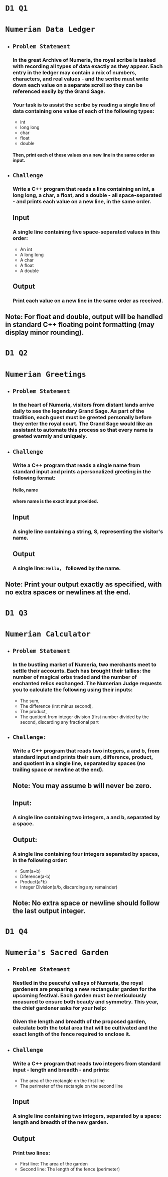 # `D1 Q1`

# `Numerian Data Ledger`

- ## `Problem Statement`

  ### In the great Archive of Numeria, the royal scribe is tasked with recording all types of data exactly as they appear. Each entry in the ledger may contain a mix of numbers, characters, and real values - and the scribe must write down each value on a separate scroll so they can be referenced easily by the Grand Sage.

  ### Your task is to assist the scribe by reading a single line of data containing one value of each of the following types:

  - int
  - long long
  - char
  - float
  - double

  #### Then, print each of these values on a new line in the same order as input.

- ## `Challenge`

  ### Write a C++ program that reads a line containing an int, a long long, a char, a float, and a double - all space-separated - and prints each value on a new line, in the same order.

  ## Input

  ### A single line containing five space-separated values in this order:

  - An int
  - A long long
  - A char
  - A float
  - A double

  ## Output

  ### Print each value on a new line in the same order as received.

## Note: For float and double, output will be handled in standard C++ floating point formatting (may display minor rounding).

# `D1 Q2`

# `Numerian Greetings`

- ## `Problem Statement`

  ### In the heart of Numeria, visitors from distant lands arrive daily to see the legendary Grand Sage. As part of the tradition, each guest must be greeted personally before they enter the royal court. The Grand Sage would like an assistant to automate this process so that every name is greeted warmly and uniquely.

- ## `Challenge`

  ### Write a C++ program that reads a single name from standard input and prints a personalized greeting in the following format:

  #### Hello, name

  #### where name is the exact input provided.

  ## Input

  ### A single line containing a string, S, representing the visitor's name.

  ## Output

  ### A single line: `Hello, ` followed by the name.

## Note: Print your output exactly as specified, with no extra spaces or newlines at the end.

# `D1 Q3`

# `Numerian Calculator`

- ## `Problem Statement`

  ### In the bustling market of Numeria, two merchants meet to settle their accounts. Each has brought their tallies: the number of magical orbs traded and the number of enchanted relics exchanged. The Numerian Judge requests you to calculate the following using their inputs:

  - The sum,
  - The difference (irst minus second),
  - The product,
  - The quotient from integer division (first number divided by the second, discarding any fractional part

- ## `Challenge:`

  ### Write a C++ program that reads two integers, a and b, from standard input and prints their sum, difference, product, and quotient in a single line, separated by spaces (no trailing space or newline at the end).

  ## Note: You may assume b will never be zero.

  ## Input:

  ### A single line containing two integers, a and b, separated by a space.

  ## Output:

  ### A single line containing four integers separated by spaces, in the following order:

  - Sum(a+b)
  - Diference(a-b)
  - Product(a\*b)
  - Integer Division(a/b, discarding any remainder)

  ## Note: No extra space or newline should follow the last output integer.

# `D1 Q4`

# `Numeria's Sacred Garden`

- ## `Problem Statement`

  ### Nestled in the peaceful valleys of Numeria, the royal gardeners are preparing a new rectangular garden for the upcoming festival. Each garden must be meticulously measured to ensure both beauty and symmetry. This year, the chief gardener asks for your help:

  ### Given the length and breadth of the proposed garden, calculate both the total area that will be cultivated and the exact length of the fence required to enclose it.

- ## `Challenge`

  ### Write a C++ program that reads two integers from standard input - length and breadth - and prints:

  - The area of the rectangle on the first line
  - The perimeter of the rectangle on the second line

  ## Input

  ### A single line containing two integers, separated by a space: length and breadth of the new garden.

  ## Output

  ### Print two lines:

  - First line: The area of the garden
  - Second line: The length of the fence (perimeter)
